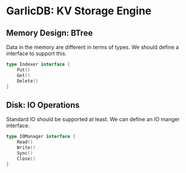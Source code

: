 # GarlicDB: KV Storage Engine

## Memory Design: BTree

Data in the memory are different in terms of types. We should define a interface to support this.


```go
type Indexer interface {
    Put()
    Get()
    Delete()
}
```


## Disk: IO Operations

Standard IO should be supported at least. We can define an IO manger interface.

```go
type IOManager interface {
    Read()
    Write()
    Sync()
    Close()
}
```

